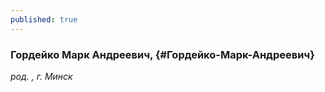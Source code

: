```yaml
---
published: true
---
```


### Гордейко Марк Андреевич,  {#Гордейко-Марк-Андреевич}

_род. , г. Минск_



        
